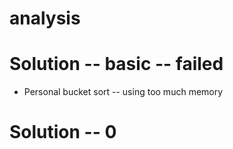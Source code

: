 # analysis

# Solution -- basic -- failed

* Personal bucket sort -- using too much memory


# Solution -- 0


